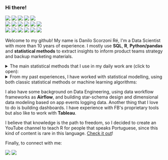 ### Hi there!

<img src = "https://img.shields.io/badge/R-code-blue" /> <img src = "https://img.shields.io/badge/R-studio-blue" /> <img src = "https://img.shields.io/badge/R-tidyverse-blue" /> <img src = "https://img.shields.io/badge/R-ggplot2-blue" /> <img src = "https://img.shields.io/badge/R-caret-blue" /> <br /> <img src = "https://img.shields.io/badge/Python-airflow-green" /> <img src = "https://img.shields.io/badge/Python-pandas-green" /> <img src = "https://img.shields.io/badge/Python-matplotlib-green" /> <img src = "https://img.shields.io/badge/Python-seaborn-green" /> <img src = "https://img.shields.io/badge/Python-flask-green" />  <img src = "https://img.shields.io/badge/Python-sqlalchemy-green" /> <br /> <img src = "https://img.shields.io/badge/Statistics-descriptive-orange" /> <img src = "https://img.shields.io/badge/Statistics-regression-orange" /> <img src = "https://img.shields.io/badge/Statistics-survival-orange" /> <img src = "https://img.shields.io/badge/Statistics-multivariate-orange" /> <img src = "https://img.shields.io/badge/Statistics-causal_inference-orange" /> <img src = "https://img.shields.io/badge/Statistics-experimentation-orange" /> 

Welcome to my github! My name is Danilo Scorzoni Ré, I'm a Data Scientist with more than 10 years of experience. I mostly use **SQL**, **R**, 
**Python/pandas** and **statistical methods** to extract insights to inform product teams strategy and backup marketing materials.

<details><summary>The main statistical methods that I use in my daily work are (click to open):</summary>

<br />

* Descriptive statistics.
* Hypothesis testing (t-test, confidence intervals, etc).
* Causal analysis with regression models and propensity score matching.
* Linear models, generalized linear models (includes logistic regression and others).
* Survival analysis applied to churn.
* Multivariate methods such as Principal Component Analysis, k-means, hierarchical clustering, etc.
</details>

<details><summary>From my past experiences, I have worked with statistical modelling, using both classic statistical methods or machine learning algorithms:</summary>

<br />

* Logistic Regression
* Decision Trees
* Random Forests
* K-means
* Hierarchical clustering
* Kohonen Maps for Unsupervised Learning

</details>

I also have some background on Data Engineering, using data workflow frameworks as **Airflow**, and building star-schema design and dimensional data modeling based on app events logging data. Another thing that I love to do is building dashboards. I have experience with FB's proprietary tools but also like to work with **Tableau**.

I believe that knowledge is the path to freedom, so I decided to create an YouTube channel to teach R for people that speaks Portuguese, since this kind of content is rare in this language. [Check it out](https://www.youtube.com/channel/UCOQvCZKYcL1xFqcQ5z7Wmww/)!

Finally, to connect with me:

[<img src="https://img.shields.io/badge/twitter-%231DA1F2.svg?&style=for-the-badge&logo=twitter&logoColor=white" />](https://twitter.com/dscorzonire) 
[<img src="https://img.shields.io/badge/linkedin-%230077B5.svg?&style=for-the-badge&logo=linkedin&logoColor=white" />](https://www.linkedin.com/in/dscorzoni/)
